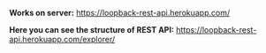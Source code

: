 **Works on server:**
https://loopback-rest-api.herokuapp.com/

**Here you can see the structure of REST API:**
https://loopback-rest-api.herokuapp.com/explorer/
